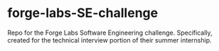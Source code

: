 # forge-labs-SE-challenge
Repo for the Forge Labs Software Engineering challenge. Specifically, created for the technical interview portion of their summer internship.
